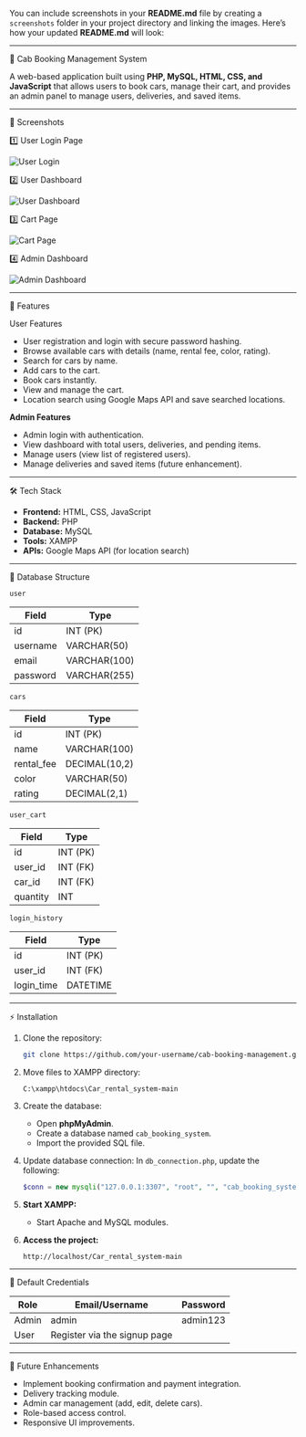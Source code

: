 You can include screenshots in your **README.md** file by creating a `screenshots` folder in your project directory and linking the images. Here’s how your updated **README.md** will look:

---

 🚖 Cab Booking Management System

A web-based application built using **PHP, MySQL, HTML, CSS, and JavaScript** that allows users to book cars, manage their cart, and provides an admin panel to manage users, deliveries, and saved items.

---

 📸 Screenshots

 1️⃣ User Login Page

![User Login](screenshots/user_login.png)

 2️⃣ User Dashboard

![User Dashboard](screenshots/user_dashboard.png)

 3️⃣ Cart Page

![Cart Page](screenshots/cart_page.png)

 4️⃣ Admin Dashboard

![Admin Dashboard](screenshots/admin_dashboard.png)

---

 📌 Features

 User Features

* User registration and login with secure password hashing.
* Browse available cars with details (name, rental fee, color, rating).
* Search for cars by name.
* Add cars to the cart.
* Book cars instantly.
* View and manage the cart.
* Location search using Google Maps API and save searched locations.

 **Admin Features**

* Admin login with authentication.
* View dashboard with total users, deliveries, and pending items.
* Manage users (view list of registered users).
* Manage deliveries and saved items (future enhancement).

---

 🛠️ Tech Stack

* **Frontend:** HTML, CSS, JavaScript
* **Backend:** PHP
* **Database:** MySQL
* **Tools:** XAMPP
* **APIs:** Google Maps API (for location search)

---

 📂 Database Structure

 `user`

| Field    | Type         |
| -------- | ------------ |
| id       | INT (PK)     |
| username | VARCHAR(50)  |
| email    | VARCHAR(100) |
| password | VARCHAR(255) |

 `cars`

| Field       | Type          |
| ----------- | ------------- |
| id          | INT (PK)      |
| name        | VARCHAR(100)  |
| rental\_fee | DECIMAL(10,2) |
| color       | VARCHAR(50)   |
| rating      | DECIMAL(2,1)  |

 `user_cart`

| Field    | Type     |
| -------- | -------- |
| id       | INT (PK) |
| user\_id | INT (FK) |
| car\_id  | INT (FK) |
| quantity | INT      |

 `login_history`

| Field       | Type     |
| ----------- | -------- |
| id          | INT (PK) |
| user\_id    | INT (FK) |
| login\_time | DATETIME |

---

 ⚡ Installation

1. Clone the repository:

   ```bash
   git clone https://github.com/your-username/cab-booking-management.git
   ```

2. Move files to XAMPP directory:

   ```
   C:\xampp\htdocs\Car_rental_system-main
   ```

3. Create the database:

   * Open **phpMyAdmin**.
   * Create a database named `cab_booking_system`.
   * Import the provided SQL file.

4. Update database connection:
   In `db_connection.php`, update the following:

   ```php
   $conn = new mysqli("127.0.0.1:3307", "root", "", "cab_booking_system");
   ```

5. **Start XAMPP:**

   * Start Apache and MySQL modules.

6. **Access the project:**

   ```
   http://localhost/Car_rental_system-main
   ```

---

 🔑 Default Credentials

| Role  | Email/Username               | Password |
| ----- | ---------------------------- | -------- |
| Admin | admin                        | admin123 |
| User  | Register via the signup page |          |

---

 🚀 Future Enhancements

* Implement booking confirmation and payment integration.
* Delivery tracking module.
* Admin car management (add, edit, delete cars).
* Role-based access control.
* Responsive UI improvements.

